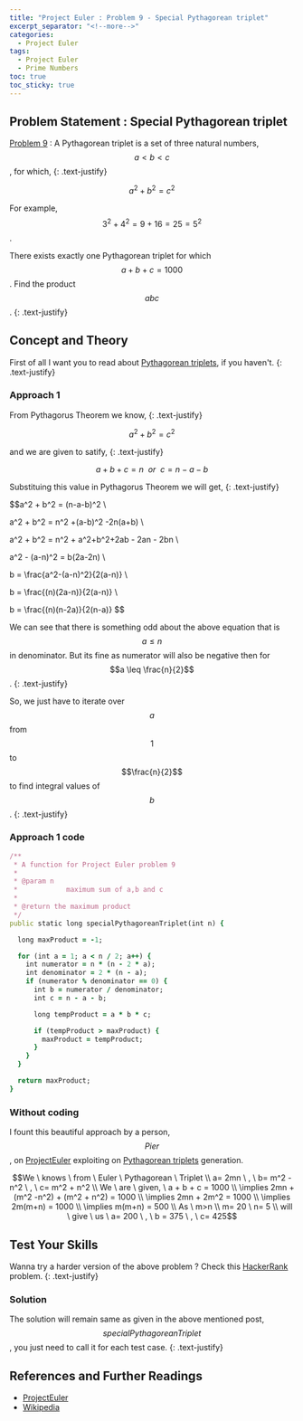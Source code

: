 ```yaml
---
title: "Project Euler : Problem 9 - Special Pythagorean triplet"
excerpt_separator: "<!--more-->"
categories:
  - Project Euler
tags:
  - Project Euler
  - Prime Numbers
toc: true
toc_sticky: true
---
```


## Problem Statement : Special Pythagorean triplet
[Problem 9](https://projecteuler.net/problem=9) : A Pythagorean triplet is a set of three natural numbers, $$a < b < c$$, for which,
{: .text-justify}

$$a^2 + b^2 = c^2$$

For example, $$3^2 + 4^2 = 9 + 16 = 25 = 5^2$$.

There exists exactly one Pythagorean triplet for which $$a + b + c = 1000$$. Find the product $$abc$$.
{: .text-justify}

## Concept and Theory
First of all I want you to read about [Pythagorean triplets](/math/Article-Pythagorean-Triplet/), if you haven't.
{: .text-justify}

### Approach 1

From Pythagorus Theorem we know,
{: .text-justify}

$$a^2 + b^2 = c^2$$

and we are given to satify,
{: .text-justify}

$$a + b + c = n \ \ or \ \ c = n - a - b$$

Substituing this value in Pythagorus Theorem we will get,
{: .text-justify}

$$a^2 + b^2 = (n-a-b)^2 \\

a^2 + b^2 = n^2 +(a-b)^2 -2n(a+b) \\

a^2 + b^2 = n^2 + a^2+b^2+2ab - 2an - 2bn \\

a^2 - (a-n)^2 = b(2a-2n) \\

b = \frac{a^2-(a-n)^2}{2(a-n)} \\

b = \frac{(n)(2a-n)}{2(a-n)} \\

b = \frac{(n)(n-2a)}{2(n-a)} $$

We can see that there is something odd about the above equation that is $$a \leq n$$ in denominator. But its fine as numerator will also be negative then for $$a \leq \frac{n}{2}$$.
{: .text-justify}

So, we just have to iterate over $$a$$ from $$1$$ to $$\frac{n}{2}$$ to find integral values of $$b$$.
{: .text-justify}

### Approach 1 code
```ruby
/**
 * A function for Project Euler problem 9
 *
 * @param n
 *            maximum sum of a,b and c
 *
 * @return the maximum product
 */
public static long specialPythagoreanTriplet(int n) {

  long maxProduct = -1;

  for (int a = 1; a < n / 2; a++) {
    int numerator = n * (n - 2 * a);
    int denominator = 2 * (n - a);
    if (numerator % denominator == 0) {
      int b = numerator / denominator;
      int c = n - a - b;

      long tempProduct = a * b * c;

      if (tempProduct > maxProduct) {
        maxProduct = tempProduct;
      }
    }
  }

  return maxProduct;
}
```

### Without coding
I fount this beautiful approach by a person, $$Pier$$ , on [ProjectEuler](https://projecteuler.net) exploiting on [Pythagorean triplets](/math/Article-Pythagorean-Triplet/) generation.

$$We \ knows \ from \ Euler \ Pythagorean \ Triplet \\
a= 2mn \ , \ b= m^2 -n^2 \ , \ c= m^2 + n^2 \\
We \ are \ given, \ a + b + c = 1000 \\
\implies 2mn + (m^2 -n^2) + (m^2 + n^2) = 1000 \\
\implies 2mn + 2m^2 = 1000 \\
\implies 2m(m+n) = 1000 \\
\implies m(m+n) = 500 \\
As \ m>n \\
m= 20 \ n= 5 \\
will \ give \ us \ a= 200 \ , \ b = 375 \ , \  c= 425$$


## Test Your Skills
Wanna try a harder version of the above problem ? Check this [HackerRank](https://www.hackerrank.com/contests/projecteuler/challenges/euler009) problem.
{: .text-justify}

### Solution
The solution will remain same as given in the above mentioned post, $$specialPythagoreanTriplet$$, you just need to call it for each test case.
{: .text-justify}

## References and Further Readings
* [ProjectEuler](https://projecteuler.net)
* [Wikipedia](https://en.wikipedia.org/wiki/Pythagorean_triple)
